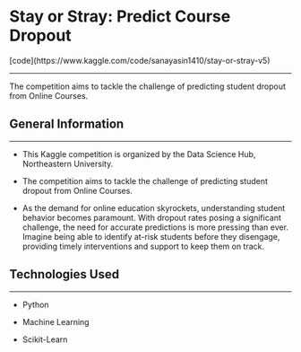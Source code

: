 <h1>Stay or Stray: Predict Course Dropout</h1>[code](https://www.kaggle.com/code/sanayasin1410/stay-or-stray-v5)
<hr><p>The competition aims to tackle the challenge of predicting student dropout from Online Courses.</p><h2>General Information</h2>
<hr><ul>
<li>This Kaggle competition is organized by the Data Science Hub, Northeastern University.</li>
</ul><ul>
<li>The competition aims to tackle the challenge of predicting student dropout from Online Courses.</li>
</ul><ul>
<li>As the demand for online education skyrockets, understanding student behavior becomes paramount. With dropout rates posing a significant challenge, the need for accurate predictions is more pressing than ever. Imagine being able to identify at-risk students before they disengage, providing timely interventions and support to keep them on track.</li>
</ul><h2>Technologies Used</h2>
<hr><ul>
<li>Python</li>
</ul><ul>
<li>Machine Learning</li>
</ul><ul>
<li>Scikit-Learn</li>


